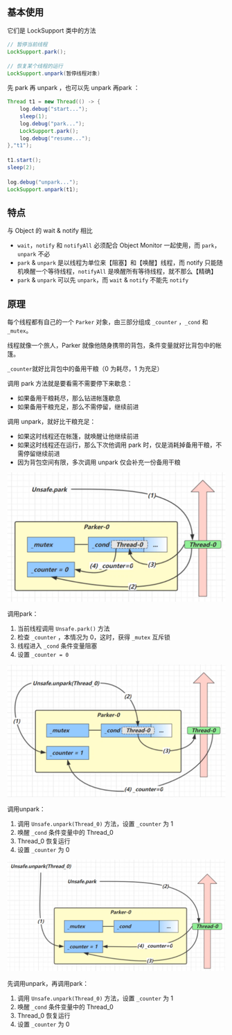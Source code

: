 ## 基本使用

它们是 LockSupport 类中的方法

```java
// 暂停当前线程
LockSupport.park();

// 恢复某个线程的运行
LockSupport.unpark(暂停线程对象)
```

先 park 再 unpark ，也可以先 unpark 再park ：

```java
Thread t1 = new Thread(() -> {
	log.debug("start...");
	sleep(1);
	log.debug("park...");
	LockSupport.park();
	log.debug("resume...");
},"t1");

t1.start();
sleep(2);

log.debug("unpark...");
LockSupport.unpark(t1);
```

## 特点

与 Object 的 wait & notify 相比
- `wait`，`notify` 和 `notifyAll` 必须配合 Object Monitor 一起使用，而 `park`，`unpark` 不必
- `park` & `unpark` 是以线程为单位来【阻塞】和【唤醒】线程，而 notify 只能随机唤醒一个等待线程，`notifyAll` 是唤醒所有等待线程，就不那么【精确】
- `park` & `unpark` 可以先 `unpark`，而 `wait` & `notify` 不能先 `notify`

## 原理

每个线程都有自己的一个 `Parker` 对象，由三部分组成 `_counter` ，`_cond` 和 `_mutex`。

线程就像一个旅人，Parker 就像他随身携带的背包，条件变量就好比背包中的帐篷。

`_counter`就好比背包中的备用干粮（0 为耗尽，1 为充足）

调用 park 方法就是要看需不需要停下来歇息：
- 如果备用干粮耗尽，那么钻进帐篷歇息
- 如果备用干粮充足，那么不需停留，继续前进

调用 unpark，就好比干粮充足：
- 如果这时线程还在帐篷，就唤醒让他继续前进
- 如果这时线程还在运行，那么下次他调用 park 时，仅是消耗掉备用干粮，不需停留继续前进
- 因为背包空间有限，多次调用 unpark 仅会补充一份备用干粮


![](assets/Java原理park&unpark/file-20250504210537230.png)

调用park：

1. 当前线程调用 `Unsafe.park()` 方法
2. 检查 `_counter` ，本情况为 0，这时，获得 `_mutex` 互斥锁
3. 线程进入 `_cond` 条件变量阻塞
4. 设置 `_counter = 0`



![](assets/Java原理park&unpark/file-20250504210929304.png)

调用unpark：

1. 调用 `Unsafe.unpark(Thread_0)` 方法，设置 `_counter` 为 1
2. 唤醒 `_cond` 条件变量中的 Thread_0
3. Thread_0 恢复运行
4. 设置 `_counter` 为 0


![](assets/Java原理park&unpark/file-20250504211252230.png)

先调用unpark，再调用park：

1. 调用 `Unsafe.unpark(Thread_0)` 方法，设置 `_counter` 为 1
2. 唤醒 `_cond` 条件变量中的 Thread_0
3. Thread_0 恢复运行
4. 设置 `_counter` 为 0